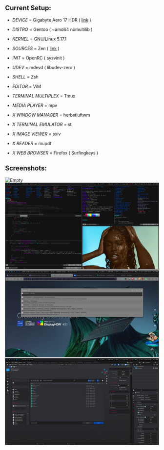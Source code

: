 Current Setup:
--------------


+ *DEVICE* = Gigabyte Aero 17 HDR ( [link](https://www.gigabyte.com/Laptop/AERO-17-HDR--Intel-11th-Gen) )

+ *DISTRO* = Gentoo ( ~amd64 nomultilib )

+ *KERNEL* = GNU/Linux 5.17.1

+ *SOURCES* = Zen ( [link](https://github.com/zen-kernel/zen-kernel) )

+ *INIT* = OpenRC ( sysvinit )

+ *UDEV* = mdevd ( libudev-zero )

+ *SHELL* = Zsh

+ *EDITOR* = ViM

+ *TERMINAL MULTIPLEX* = Tmux

+ *MEDIA PLAYER* = mpv

+ *X WINDOW MANAGER* = herbstluftwm

+ *X TERMINAL EMULATOR* = st

+ *X IMAGE VIEWER* = sxiv

+ *X READER* = mupdf

+ *X WEB BROWSER* = Firefox ( Surfingkeys )


Screenshots:
--------------

![Empty](share/images/2022_06_14-184738.png)
![Workload](share/images/2022_06_16-125244.png)
![Firefox](share/images/2022_06_15-194726.png)
![Blender](share/images/2022_06_15-193858.png)
